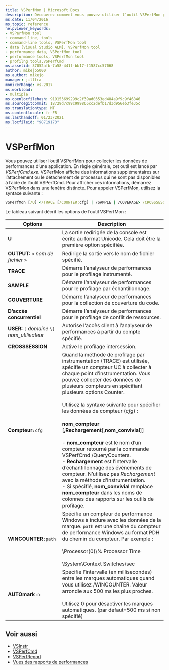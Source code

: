 ```yaml
---
title: VSPerfMon | Microsoft Docs
description: Découvrez comment vous pouvez utiliser l’outil VSPerfMon pour collecter les données de performances d’une application. En général, cet outil est lancé par VSPerfCmd.exe.
ms.date: 11/04/2016
ms.topic: reference
helpviewer_keywords:
- VSPerfMon tool
- command line, tools
- command-line tools, VSPerfMon tool
- data [Visual Studio ALM], VSPerfMon tool
- performance data, VSPerfMon tool
- performance tools, VSPerfMon tool
- profilng tools,VSPerfCmd
ms.assetid: 37052afb-7a58-441f-bb17-f1587cc57068
author: mikejo5000
ms.author: mikejo
manager: jillfra
monikerRange: vs-2017
ms.workload:
- multiple
ms.openlocfilehash: 919153699299c2f39ad0353ed484a9f9c9f46846
ms.sourcegitcommit: 18729d7c99c999865cc2defb17d3d956eb3fe35c
ms.translationtype: MT
ms.contentlocale: fr-FR
ms.lasthandoff: 01/23/2021
ms.locfileid: "98719173"
---
```

# <a name="vsperfmon"></a>VSPerfMon
Vous pouvez utiliser l’outil VSPerfMon pour collecter les données de performances d’une application. En règle générale, cet outil est lancé par *VSPerfCmd.exe*. VSPerfMon affiche des informations supplémentaires sur l’attachement ou le détachement de processus qui ne sont pas disponibles à l’aide de l’outil VSPerfCmd. Pour afficher ces informations, démarrez VSPerfMon dans une fenêtre distincte. Pour appeler VSPerfMon, utilisez la syntaxe suivante :

```cmd
VSPerfMon [/U] </TRACE [/COUNTER:cfg] | /SAMPLE | /COVERAGE> /CROSSSESSION /OUTPUT <file name> [/WINCOUNTER:cfg] [/USER [DOMAIN\]username]
```

 Le tableau suivant décrit les options de l’outil VSPerfMon :

|Options|Description|
|-------------|-----------------|
|**U**|La sortie redirigée de la console est écrite au format Unicode.  Cela doit être la première option spécifiée.|
|**OUTPUT:** `<` *nom de fichier* `>`|Redirige la sortie vers le nom de fichier spécifié.|
|**TRACE**|Démarre l’analyseur de performances pour le profilage instrumenté.|
|**SAMPLE**|Démarre l’analyseur de performances pour le profilage par échantillonnage.|
|**COUVERTURE**|Démarre l’analyseur de performances pour la collection de couverture du code.|
|**D’accès concurrentiel**|Démarre l’analyseur de performances pour le profilage de conflit de ressources.|
|**USER:** `[` *domaine* `\]` *nom_utilisateur*|Autorise l’accès client à l’analyseur de performances à partir du compte spécifié.|
|**CROSSSESSION**|Active le profilage intersession.|
|**Compteur**`:cfg`|Quand la méthode de profilage par instrumentation (TRACE) est utilisée, spécifie un compteur UC à collecter à chaque point d’instrumentation. Vous pouvez collecter des données de plusieurs compteurs en spécifiant plusieurs options Counter.<br /><br /> Utilisez la syntaxe suivante pour spécifier les données de compteur (*cfg*) :<br /><br /> **nom_compteur** [**,Rechargement**[,**nom_convivial**]]<br /><br /> -   **nom_compteur** est le nom d’un compteur retourné par la commande VSPerfCmd /QueryCounters.<br />-   **Rechargement** est l’intervalle d’échantillonnage des événements de compteur. N’utilisez pas *Rechargement* avec la méthode d’instrumentation.<br />- Si spécifié, **nom_convivial** remplace **nom_compteur** dans les noms de colonnes des rapports sur les outils de profilage.|
|**WINCOUNTER**`:path`|Spécifie un compteur de performance Windows à inclure avec les données de la marque. `path` est une chaîne du compteur de performance Windows au format PDH du chemin du compteur. Par exemple :<br /><br /> \Processor(0)\\% Processor Time<br /><br /> \System\Context Switches/sec|
|**AUTOmark**`:n`|Spécifie l’intervalle (en millisecondes) entre les marques automatiques quand vous utilisez /WINCOUNTER. Valeur arrondie aux 500 ms les plus proches.<br /><br /> Utilisez 0 pour désactiver les marques automatiques. (par défaut=500 ms si non spécifié)|

## <a name="see-also"></a>Voir aussi
- [VSInstr](../profiling/vsinstr.md)
- [VSPerfCmd](../profiling/vsperfcmd.md)
- [VSPerfReport](../profiling/vsperfreport.md)
- [Vues des rapports de performances](../profiling/performance-report-views.md)
